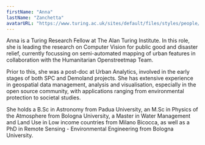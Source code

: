 ```yaml
---
firstName: "Anna"
lastName: "Zanchetta"
avatarURL: "https://www.turing.ac.uk/sites/default/files/styles/people/public/2021-06/me_cut3_1.jpg?itok=udRm73LV"
---
```


Anna is a Turing Research Fellow at The Alan Turing Institute. In this role, she is leading the research on Computer Vision for public good and disaster relief, currently focussing on semi-automated mapping of urban features in collaboration with the Humanitarian Openstreetmap Team.

Prior to this, she was a post-doc at Urban Analytics, involved in the early stages of both SPC and Demoland projects. She has extensive experience in geospatial data management, analysis and visualisation, especially in the open source community, with applications ranging from environmental protection to societal studies.

She holds a B.Sc in Astronomy from Padua University, an M.Sc in Physics of the Atmosphere from Bologna University, a Master in Water Management and Land Use in Low income countries from Milano Bicocca, as well as a PhD in Remote Sensing - Environmental Engineering from Bologna University.
